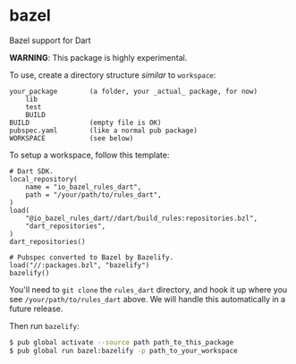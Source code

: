 # bazel

Bazel support for Dart

**WARNING**: This package is highly experimental.

To use, create a directory structure _similar_ to `workspace`:

```
your_package        (a folder, your _actual_ package, for now)
    lib
    test
    BUILD
BUILD               (empty file is OK)
pubspec.yaml        (like a normal pub package)
WORKSPACE           (see below)
```

To setup a workspace, follow this template:

```BUILD
# Dart SDK.
local_repository(
    name = "io_bazel_rules_dart",
    path = "/your/path/to/rules_dart",
)
load(
    "@io_bazel_rules_dart//dart/build_rules:repositories.bzl",
    "dart_repositories",
)
dart_repositories()

# Pubspec converted to Bazel by Bazelify.
load("//:packages.bzl", "bazelify")
bazelify()
```

You'll need to `git clone` the `rules_dart` directory, and hook it up
where you see `/your/path/to/rules_dart` above. We will handle this
automatically in a future release.

Then run `bazelify`:

```bash
$ pub global activate --source path path_to_this_package
$ pub global run bazel:bazelify -p path_to_your_workspace
```
